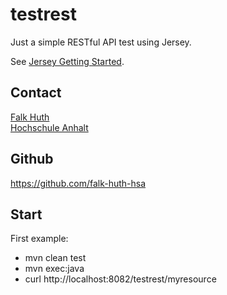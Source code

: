 # testrest

Just a simple RESTful API test using Jersey.

See [Jersey Getting Started](https://jersey.github.io/documentation/2.26/getting-started.html).

## Contact

[Falk Huth](mailto:falk.huth@hs-anhalt.de) \
[Hochschule Anhalt](https://www.hs-anhalt.de)

## Github

https://github.com/falk-huth-hsa

## Start

First example:
* mvn clean test
* mvn exec:java
* curl http://localhost:8082/testrest/myresource
